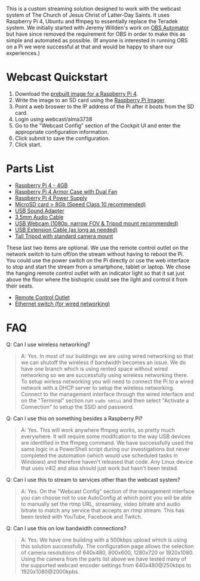 This is a custom streaming solution designed to work with the webcast system of The Church of Jesus Christ of Latter-Day Saints. It uses Raspberry Pi 4, Ubuntu and ffmpeg to essentially replace the Teradek system. We initially started with Jeremy Willden's work on [OBS Automator](https://github.com/jeremywillden/obs-automator) but have since removed the requirement for OBS in order to make this as simple and automated as possible. (If anyone is interested in running OBS on a Pi we were successful at that and would be happy to share our experiences.)

# Webcast Quickstart
1. Download the [prebuilt image for a Raspberry Pi 4](https://github.com/ChickenDevs/webcast/releases/download/v1.0.0/webcast-ffmpeg-pi4.img.gz).
2. Write the image to an SD card using the [Raspberry Pi Imager](https://www.raspberrypi.org/software/).
3. Point a web broswer to the IP address of the Pi after it boots from the SD card.
4. Login using webcast/alma3738
5. Go to the "Webcast Config" section of the Cockpit UI and enter the appropriate configuration information.
6. Click submit to save the configuration.
7. Click start.

# Parts List
* [Raspberry Pi 4 - 4GB](https://www.amazon.com/dp/B07TC2BK1X)
* [Raspberry Pi 4 Armor Case with Dual Fan](https://www.amazon.com/dp/B07VD6LHS1)
* [Raspberry Pi 4 Power Supply](https://www.amazon.com/dp/B07TYQRXTK)
* [MicroSD card > 8Gb (Speed Class 10 recommended)](https://www.amazon.com/dp/B06XWN9Q99)
* [USB Sound Adapter](https://www.amazon.com/dp/B00IRVQ0F8)
* [3.5mm Audio Cable](https://www.amazon.com/dp/B088KLGVHJ)
* [USB Webcam (1080p, narrow FOV & Tripod mount recommended)](https://www.amazon.com/dp/B08931JJLV)
* [USB Extension Cable (as long as needed)](https://www.amazon.com/dp/B0777FDCX7)
* [Tall Tripod with standard camera mount](https://www.amazon.com/dp/B08D6KM95D)

These last two items are optional. We use the remote control outlet on the network switch to turn off/on the stream without having to reboot the Pi. You could use the power switch on the Pi directly or use the web interface to stop and start the stream from a smartphone, tablet or laptop. We chose the hanging remote control outlet with an indicator light so that it sat just above the floor where the bishopric could see the light and control it from their seats.
* [Remote Control Outlet](https://www.amazon.com/dp/B07WX2NBWR)
* [Ethernet switch (for wired networking)](https://www.amazon.com/dp/B000FNFSPY)

# FAQ
Q: Can I use wireless networking?
> A: Yes. In most of our buildings we are using wired networking so that we can shutoff the wireless if bandwidth becomes an issue. We do have one branch which is using rented space without wired networking so we are successfully using wireless networking there. To setup wirless networking you will need to connect the Pi to a wired network with a DHCP server to setup the wireless networking. Connect to the management interface through the wired interface and on the "Terminal" section run `sudo nmtui` and then select "Activate a Connection" to setup the SSID and password.

Q: Can I use this on something besides a Raspberry Pi?
> A: Yes. This will work anywhere ffmpeg works, so pretty much everywhere. It will require some modifcation to the way USB devices are identified in the ffmpeg command. We have successfully used the same logic in a PowerShell script during our investigations but never completed the automation (which would use scheduled tasks in Windows) and therefore haven't released that code. Any Linux device that uses v4l2 and alsa should just work but hasn't been tested.

Q: Can I use this to stream to services other than the webcast system?
> A: Yes. On the "Webcast Config" section of the management interface you can choose not to use AutoConfig at which point you will be able to manually set the rtmp URL, streamkey, video bitrate and audio bitrate to match any service that accepts an rtmp stream. This has been tested with YouTube, Facebook and Twitch.

Q: Can I use this on low bandwidth connections?
> A: Yes. We have one building with a 500kbps upload which is using this solution successfully. The configuration page allows the selection of camera resolutions of 640x480, 800x600, 1280x720 or 1920x1080. Using the camera from the parts list above we have tested many of the supported webcast encoder settings from 640x480@250kbps to 1920x1080@2000kpbs.
